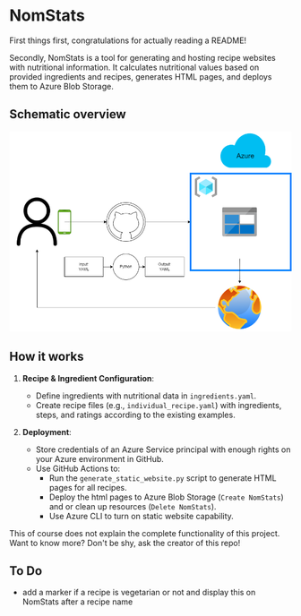 # NomStats
First things first, congratulations for actually reading a README!

Secondly, NomStats is a tool for generating and hosting recipe websites with nutritional information. It calculates nutritional values based on provided ingredients and recipes, generates HTML pages, and deploys them to Azure Blob Storage.

## Schematic overview
![](./docs/schematic_overview.drawio.png)

## How it works
1. **Recipe & Ingredient Configuration**:
   - Define ingredients with nutritional data in `ingredients.yaml`.
   - Create recipe files (e.g., `individual_recipe.yaml`) with ingredients, steps, and ratings according to the existing examples.

2. **Deployment**:
   - Store credentials of an Azure Service principal with enough rights on your Azure environment in GitHub.
   - Use GitHub Actions to:
        - Run the `generate_static_website.py` script to generate HTML pages for all recipes.
        - Deploy the html pages to Azure Blob Storage (`Create NomStats`) and or clean up resources (`Delete NomStats`).
        - Use Azure CLI to turn on static website capability.

This of course does not explain the complete functionality of this project. Want to know more? Don't be shy, ask the creator of this repo!

## To Do
- add a marker if a recipe is vegetarian or not and display this on NomStats after a recipe name